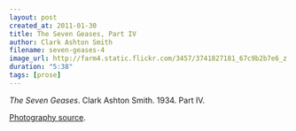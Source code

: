 ```yaml
---
layout: post
created_at: 2011-01-30
title: The Seven Geases, Part IV
author: Clark Ashton Smith
filename: seven-geases-4
image_url: http://farm4.static.flickr.com/3457/3741827181_67c9b2b7e6_z.jpg
duration: "5:38"
tags: [prose]
---
```


_The Seven Geases_.  Clark Ashton Smith.  1934.  Part IV.

[Photography source](http://www.flickr.com/photos/anonymouscollective/3741827181/).
